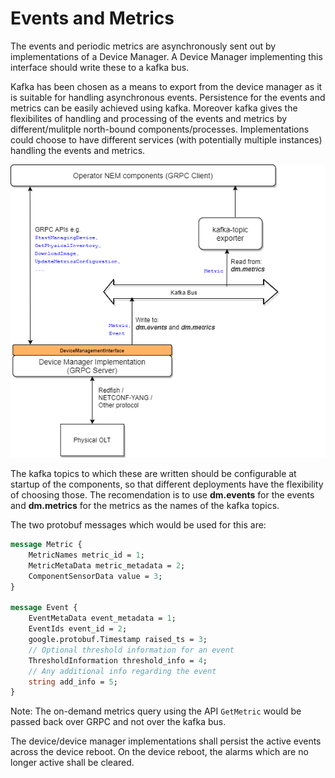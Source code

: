# Events and Metrics

The events and periodic metrics are asynchronously sent out by implementations of a Device Manager. A Device Manager implementing this interface should write these to a kafka bus.

Kafka has been chosen as a means to export from the device manager as it is suitable for handling asynchronous events. Persistence for the events and metrics can be easily achieved using kafka. Moreover kafka gives the flexibilites of handling and processing of the events and metrics by different/mulitple north-bound components/processes. Implementations could choose to have different services (with potentially multiple instances) handling the events and metrics.

![Events and Metrics](images/events_metrics.png "Events and Metrics flow")

The kafka topics to which these are written should be configurable at startup of the components, so that different deployments have the flexibility of choosing those.
The recomendation is to use **dm.events** for the events and **dm.metrics** for the metrics as the names of the kafka topics.

The two protobuf messages which would be used for this are:
``` protobuf
message Metric {
    MetricNames metric_id = 1;
    MetricMetaData metric_metadata = 2;
    ComponentSensorData value = 3;
}

message Event {
    EventMetaData event_metadata = 1;
    EventIds event_id = 2;
    google.protobuf.Timestamp raised_ts = 3;
    // Optional threshold information for an event
    ThresholdInformation threshold_info = 4;
    // Any additional info regarding the event
    string add_info = 5;
}
```
Note: The on-demand metrics query using the API `GetMetric` would be passed back over GRPC and not over the kafka bus.

The device/device manager implementations shall persist the active events across the device reboot. On the device reboot, the alarms which are no longer active shall be cleared.
